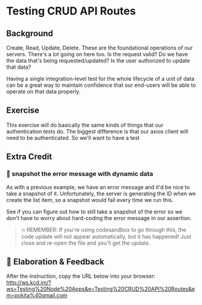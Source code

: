 # Testing CRUD API Routes

## Background

Create, Read, Update, Delete. These are the foundational operations of our
servers. There's a lot going on here too. Is the request valid? Do we have the
data that's being requested/updated? Is the user authorized to update that data?

Having a single integration-level test for the whole lifecycle of a unit of data
can be a great way to maintain confidence that our end-users will be able to
operate on that data properly.

## Exercise

This exercise will do basically the same kinds of things that our authentication
tests do. The biggest difference is that our axios client will need to be
authenticated. So we'll want to have a test

## Extra Credit

### 💯 snapshot the error message with dynamic data

As with a previous example, we have an error message and it'd be nice to take a
snapshot of it. Unfortunately, the server is generating the ID when we create
the list item, so a snapshot would fail every time we run this.

See if you can figure out how to still take a snapshot of the error so we don't
have to worry about hard-coding the error message in our assertion.

> 🔥 REMEMBER: If you're using codesandbox to go through this, the code update
> will not appear automatically, but it has happened! Just close and re-open the
> file and you'll get the update.

## 🦉 Elaboration & Feedback

After the instruction, copy the URL below into your browser:
http://ws.kcd.im/?ws=Testing%20Node%20Apps&e=Testing%20CRUD%20API%20Routes&em=pokita%40gmail.com

